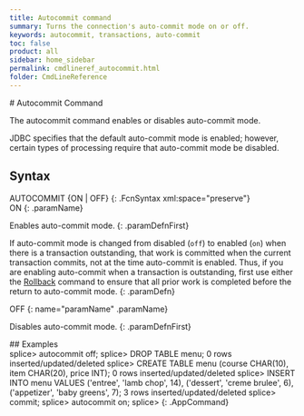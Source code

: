 ```yaml
---
title: Autocommit command
summary: Turns the connection's auto-commit mode on or off.
keywords: autocommit, transactions, auto-commit
toc: false
product: all
sidebar: home_sidebar
permalink: cmdlineref_autocommit.html
folder: CmdLineReference
---
```

<section>
<div class="TopicContent" data-swiftype-index="true" markdown="1">
# Autocommit Command

The <span class="AppCommand">autocommit</span> command enables or
disables auto-commit mode.

JDBC specifies that the default auto-commit mode is enabled; however,
certain types of processing require that auto-commit mode be disabled.

## Syntax

<div class="fcnWrapperWide" markdown="1">
    AUTOCOMMIT {ON | OFF}
{: .FcnSyntax xml:space="preserve"}

</div>
<div class="paramList" markdown="1">
ON
{: .paramName}

Enables auto-commit mode.
{: .paramDefnFirst}

If auto-commit mode is changed from disabled (`off`) to enabled
(`on`) when there is a transaction outstanding, that work is committed
when the current transaction commits, not at the time auto-commit is
enabled. Thus, if you are enabling auto-commit when a transaction is
outstanding, first use either the [Rollback](cmdlineref_rollback.html)
command to ensure that all prior work is completed before the return to
auto-commit mode.
{: .paramDefn}

OFF
{: name="paramName" .paramName}

Disables auto-commit mode.
{: .paramDefnFirst}

</div>
## Examples

<div class="preWrapperWide" markdown="1">
    splice> autocommit off;
    splice> DROP TABLE menu;
    0 rows inserted/updated/deleted
    splice> CREATE TABLE menu (course CHAR(10), item CHAR(20), price INT);
    0 rows inserted/updated/deleted
    splice> INSERT INTO menu VALUES ('entree', 'lamb chop', 14),
    ('dessert', 'creme brulee', 6),
    ('appetizer', 'baby greens', 7);
    3 rows inserted/updated/deleted
    splice> commit;
    splice> autocommit on;
    splice>
{: .AppCommand}

</div>
</div>
</section>

